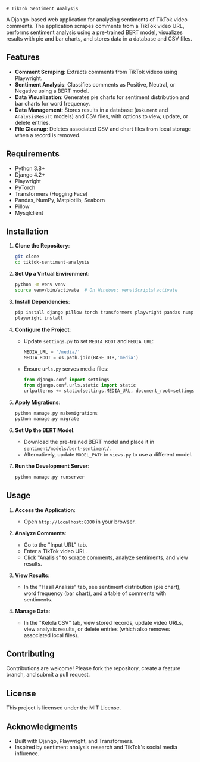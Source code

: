     # TikTok Sentiment Analysis

A Django-based web application for analyzing sentiments of TikTok video comments. The application scrapes comments from a TikTok video URL, performs sentiment analysis using a pre-trained BERT model, visualizes results with pie and bar charts, and stores data in a database and CSV files.

## Features

- **Comment Scraping**: Extracts comments from TikTok videos using Playwright.
- **Sentiment Analysis**: Classifies comments as Positive, Neutral, or Negative using a BERT model.
- **Data Visualization**: Generates pie charts for sentiment distribution and bar charts for word frequency.
- **Data Management**: Stores results in a database (`Dokument` and `AnalysisResult` models) and CSV files, with options to view, update, or delete entries.
- **File Cleanup**: Deletes associated CSV and chart files from local storage when a record is removed.

## Requirements

- Python 3.8+
- Django 4.2+
- Playwright
- PyTorch
- Transformers (Hugging Face)
- Pandas, NumPy, Matplotlib, Seaborn
- Pillow
- Mysqlclient

## Installation

1. **Clone the Repository**:

   ```bash
   git clone 
   cd tiktok-sentiment-analysis
   ```

2. **Set Up a Virtual Environment**:

   ```bash
   python -m venv venv
   source venv/bin/activate  # On Windows: venv\Scripts\activate
   ```

3. **Install Dependencies**:

   ```bash
   pip install django pillow torch transformers playwright pandas numpy matplotlib seaborn
   playwright install
   ```

4. **Configure the Project**:

   - Update `settings.py` to set `MEDIA_ROOT` and `MEDIA_URL`:

     ```python
     MEDIA_URL = '/media/'
     MEDIA_ROOT = os.path.join(BASE_DIR,'media')
     ```
   - Ensure `urls.py` serves media files:

     ```python
     from django.conf import settings
     from django.conf.urls.static import static
     urlpatterns += static(settings.MEDIA_URL, document_root=settings.MEDIA_ROOT)
     ```

5. **Apply Migrations**:

   ```bash
   python manage.py makemigrations
   python manage.py migrate
   ```

6. **Set Up the BERT Model**:

   - Download the pre-trained BERT model and place it in `sentiment/models/bert-sentiment/`.
   - Alternatively, update `MODEL_PATH` in `views.py` to use a different model.

7. **Run the Development Server**:

   ```bash
   python manage.py runserver
   ```

## Usage

1. **Access the Application**:

   - Open `http://localhost:8000` in your browser.

2. **Analyze Comments**:

   - Go to the "Input URL" tab.
   - Enter a TikTok video URL.
   - Click "Analisis" to scrape comments, analyze sentiments, and view results.

3. **View Results**:

   - In the "Hasil Analisis" tab, see sentiment distribution (pie chart), word frequency (bar chart), and a table of comments with sentiments.

4. **Manage Data**:

   - In the "Kelola CSV" tab, view stored records, update video URLs, view analysis results, or delete entries (which also removes associated local files).

## Contributing

Contributions are welcome! Please fork the repository, create a feature branch, and submit a pull request.

## License

This project is licensed under the MIT License.

## Acknowledgments

- Built with Django, Playwright, and Transformers.
- Inspired by sentiment analysis research and TikTok's social media influence.
